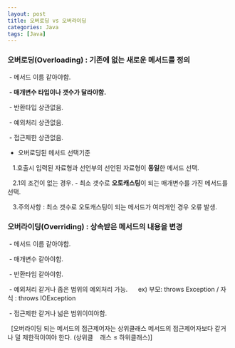 ```yaml
---
layout: post
title: 오버로딩 vs 오버라이딩
categories: Java
tags: [Java]
---
```


### 오버로딩(Overloading) : 기존에 없는 새로운 메서드를 정의

 - 메서드 이름 같아야함.

 **\- 매개변수 타입이나 갯수가 달라야함.**

 - 반환타입 상관없음.

 - 예외처리 상관없음.

 - 접근제한 상관없음.


- 오버로딩된 메서드 선택기준

   1.호출시 입력된 자료형과 선언부의 선언된 자료형이 **동일**한 메서드 선택.

   2.1의 조건이 없는 경우. - 최소 갯수로 **오토캐스팅**이 되는 매개변수를 가진 메서드를 선택.

   3.주의사항 : 최소 갯수로 오토캐스팅이 되는 메서드가 여러개인 경우 오류 발생.



### 오버라이딩(Overriding) : 상속받은 메서드의 내용을 변경

 - 메서드 이름 같아야함.

 - 매개변수 같아야함.

 - 반환타임 같아야함.

 - 예외처리 같거나 좁은 범위의 예외처리 가능.      ex) 부모: throws Exception / 자식 : throws IOException

 - 접근제한 같거나 넓은 범위이여야함.

  \[오버라이딩 되는 메서드의 접근제어자는 상위클래스 메서드의 접근제어자보다 같거나 덜 제한적이여야 한다. (상위클    래스 ≤ 하위클래스)\]